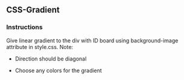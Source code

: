 ## CSS-Gradient

### Instructions
Give linear gradient to the div with ID board using background-image attribute in style.css. Note:

+ Direction should be diagonal

+ Choose any colors for the gradient
